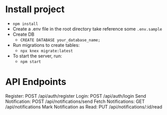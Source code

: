 # Install project

- `npm install`
- Create a .env file in the root directory take reference some `.env.sample`
- Create DB
    - `CREATE DATABASE your_database_name;`
- Run migrations to create tables:
    - `npx knex migrate:latest`
- To start the server, run:
    - `npm start`

# API Endpoints

Register: POST /api/auth/register
Login: POST /api/auth/login
Send Notification: POST /api/notifications/send
Fetch Notifications: GET /api/notifications
Mark Notification as Read: PUT /api/notifications/:id/read